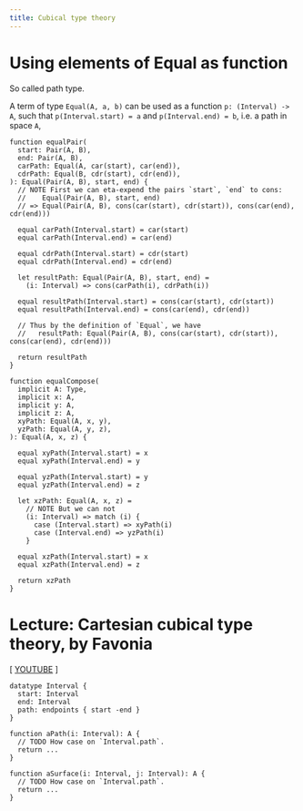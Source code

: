 ```yaml
---
title: Cubical type theory
---
```


# Using elements of Equal as function

So called path type.

A term of type `Equal(A, a, b)` can be used
as a function `p: (Interval) -> A`,
such that `p(Interval.start) = a` and `p(Interval.end) = b`,
i.e. a path in space `A`,

```cicada
function equalPair(
  start: Pair(A, B),
  end: Pair(A, B),
  carPath: Equal(A, car(start), car(end)),
  cdrPath: Equal(B, cdr(start), cdr(end)),
): Equal(Pair(A, B), start, end) {
  // NOTE First we can eta-expend the pairs `start`, `end` to cons:
  //    Equal(Pair(A, B), start, end)
  // => Equal(Pair(A, B), cons(car(start), cdr(start)), cons(car(end), cdr(end)))

  equal carPath(Interval.start) = car(start)
  equal carPath(Interval.end) = car(end)

  equal cdrPath(Interval.start) = cdr(start)
  equal cdrPath(Interval.end) = cdr(end)

  let resultPath: Equal(Pair(A, B), start, end) =
    (i: Interval) => cons(carPath(i), cdrPath(i))

  equal resultPath(Interval.start) = cons(car(start), cdr(start))
  equal resultPath(Interval.end) = cons(car(end), cdr(end))

  // Thus by the definition of `Equal`, we have
  //   resultPath: Equal(Pair(A, B), cons(car(start), cdr(start)), cons(car(end), cdr(end)))

  return resultPath
}
```

```cicada
function equalCompose(
  implicit A: Type,
  implicit x: A,
  implicit y: A,
  implicit z: A,
  xyPath: Equal(A, x, y),
  yzPath: Equal(A, y, z),
): Equal(A, x, z) {

  equal xyPath(Interval.start) = x
  equal xyPath(Interval.end) = y

  equal yzPath(Interval.start) = y
  equal yzPath(Interval.end) = z

  let xzPath: Equal(A, x, z) =
    // NOTE But we can not
    (i: Interval) => match (i) {
      case (Interval.start) => xyPath(i)
      case (Interval.end) => yzPath(i)
    }

  equal xzPath(Interval.start) = x
  equal xzPath(Interval.end) = z

  return xzPath
}
```

# Lecture: Cartesian cubical type theory, by Favonia

[ [YOUTUBE](https://www.youtube.com/watch?v=VbBDxVEu_bA&list=PLtIZ5qxwSNnzpNqfXzJjlHI9yCAzRzKtx&index=73) ]

```cicada
datatype Interval {
  start: Interval
  end: Interval
  path: endpoints { start -end }
}

function aPath(i: Interval): A {
  // TODO How case on `Interval.path`.
  return ...
}

function aSurface(i: Interval, j: Interval): A {
  // TODO How case on `Interval.path`.
  return ...
}
```

